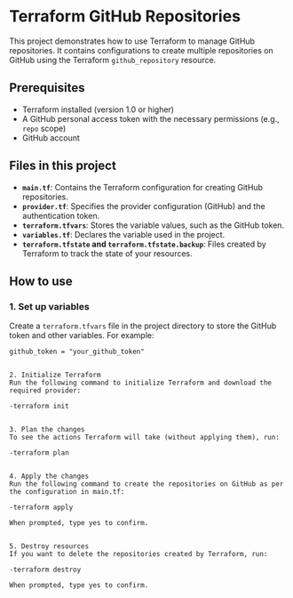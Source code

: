 # Terraform GitHub Repositories

This project demonstrates how to use Terraform to manage GitHub repositories. It contains configurations to create multiple repositories on GitHub using the Terraform `github_repository` resource.

## Prerequisites

- Terraform installed (version 1.0 or higher)
- A GitHub personal access token with the necessary permissions (e.g., `repo` scope)
- GitHub account

## Files in this project

- **`main.tf`**: Contains the Terraform configuration for creating GitHub repositories.
- **`provider.tf`**: Specifies the provider configuration (GitHub) and the authentication token.
- **`terraform.tfvars`**: Stores the variable values, such as the GitHub token.
- **`variables.tf`**: Declares the variable used in the project.
- **`terraform.tfstate` and `terraform.tfstate.backup`**: Files created by Terraform to track the state of your resources.

## How to use

### 1. Set up variables

Create a `terraform.tfvars` file in the project directory to store the GitHub token and other variables. For example:

```hcl
github_token = "your_github_token"


2. Initialize Terraform
Run the following command to initialize Terraform and download the required provider:

-terraform init


3. Plan the changes
To see the actions Terraform will take (without applying them), run:

-terraform plan


4. Apply the changes
Run the following command to create the repositories on GitHub as per the configuration in main.tf:

-terraform apply

When prompted, type yes to confirm.


5. Destroy resources
If you want to delete the repositories created by Terraform, run:

-terraform destroy

When prompted, type yes to confirm.
